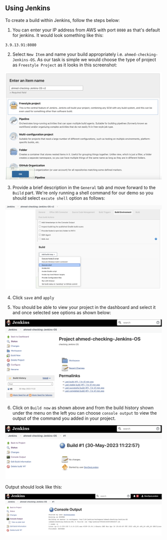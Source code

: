 ## Using Jenkins

To create a build within Jenkins, follow the steps below:

1. You can enter your IP address from AWS with port `8080` as that's default for jenkins. It would look something like this:

```
3.9.13.91:8080
```

2. Select `New Item` and name your build appropriately i.e. `ahmed-checking-Jenkins-OS`. As our task is simple we would choose the type of project as `Freestyle Project` as it looks in this screenshot:

![alt text](./assets/jenkins-new-item.png)

3. Provide a brief description in the `General` tab and move forward to the `Build` part. We're only running a shell command for our demo so you should select `excute shell` option as follows:

![alt text](./assets/jenkins-build.png)

4. Click `save` and `apply`

5. You should be able to view your project in the dashboard and select it and once selected see options as shown below:

![alt text](./assets/jenkins-project.png)

6. Click on `Build now` as shown above and from the build history shown under the menu on the left you can choose `console output` to view the output of the command you added in your project.

![alt text](./assets/jenkins-console-option.png)

Output should look like this:

![alt text](./assets/jenkins-console-output.png)
